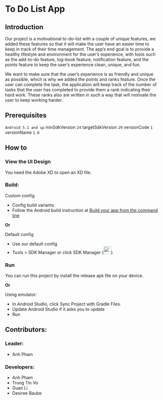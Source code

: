 # To Do List App

## Introduction
Our project is a motivational to-do-list with a couple of unique features, we added these features so that it will make the user have an easier time to keep in track of their time management. The app’s end goal is to provide a healthy lifestyle and environment for the user’s experience, with tools such as the add-to-do feature, log-book feature, notification feature, and the points feature to keep the user’s experience clean, unique, and fun.

We want to make sure that the user’s experience is as friendly and unique as possible, which is why we added the points and ranks feature. Once the user can complete the task, the application will keep track of the number of tasks that the user has completed to provide them a rank indicating their hard work. These ranks also are written in such a way that will motivate the user to keep working harder.

## Prerequisites
`Android 5.1 and up`
minSdkVersion `24`
targetSdkVersion `29`
versionCode `1`
versionName `1.0`

## How to
### View the UI Design
You need the Adobe XD to open an XD file.

### Build:
Custom config
- Config build variants
- Follow the Android build instruction at [Build your app from the command line](https://developer.android.com/studio/build/building-cmdline)

**Or**

Default config
- Use our default config
- Tools > SDK Manager or click SDK Manager (<img src="https://developer.android.com/studio/images/buttons/toolbar-sdk-manager.png" width="25" height="25">)

### Run
You can run this project by install the release apk file on your device.

**Or**

Using emulator:
- In Android Studio, click Sync Project with Gradle Files.
- Update Android Studio if it asks you to update
- Run

## Contributors:
### Leader:
- Anh Pham

### Developers:

- Anh Pham
- Trung Tin Vo
- Guan Li
- Desiree Baube
